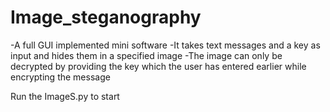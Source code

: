 # Image_steganography
-A full GUI implemented mini software 
-It takes text messages and a key as input and hides them in a specified image 
-The image can only be decrypted by providing the key which the user has entered earlier while encrypting the message

Run the ImageS.py to start
